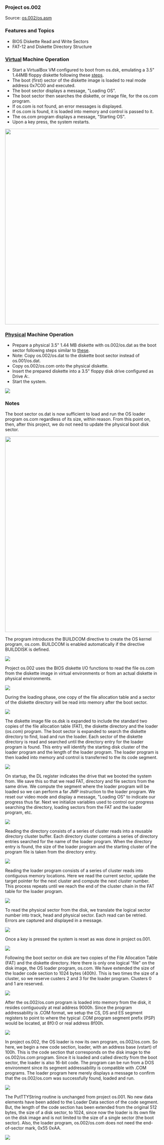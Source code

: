 ### Project os.002
Source: [os.002/os.asm](../os.002/os.asm)

### Features and Topics
- BIOS Diskette Read and Write Sectors
- FAT-12 and Diskette Directory Structure

### [Virtual](VIRTUAL.md) Machine Operation
- Start a VirtualBox VM configured to boot from os.dsk, emulating a 3.5" 1.44MB floppy diskette following these [steps](VIRTUAL.md).
- The boot (first) sector of the diskette image is loaded to real mode address 0x7C00 and executed.
- The boot sector displays a message, "Loading OS".
- The boot sector then searches the diskette, or image file, for the <span>os.com</span> program.
- If <span>os.com</span> is not found, an error messages is displayed.
- If <span>os.com</span> is found, it is loaded into memory and control is passed to it.
- The <span>os.com</span> program displays a message, "Starting OS".
- Upon a key press, the system restarts.

<img src="../images/os002_VirtualBox_001.PNG" width="640"/>

### [Physical](PHYSICAL.md) Machine Operation
- Prepare a physical 3.5" 1.44 MB diskette with os.002/os.dat as the boot sector following steps similar to [these](PHYSICAL.md).
- Note: Copy os.002/os.dat to the diskette boot sector instead of os.001/os.dat.
- Copy os.002/os.com onto the physical diskette.
- Insert the prepared diskette into a 3.5" floppy disk drive configured as Drive A:.
- Start the system.

<img src="../images/os002_Boot_001.jpg"/>

### Notes

The boot sector <span>os.dat</span> is now sufficient to load and run the OS loader program <span>os.com</span> regardless of its size, within reason. From this point on, then, after this project, we do not need to update the physical boot disk sector.

<img src="../images/os002_bootsector_001.PNG" width="640"/>

The program introduces the BUILDCOM directive to create the OS kernel program, <span>os.com</span>. BUILDCOM is enabled automatically if the directive BUILDDISK is defined.

<img src="../images/os002_listing_001.PNG"/>

Project os.002 uses the BIOS diskette I/O functions to read the file <span>os.com</span> from the diskette image in virtual environments or from an actual diskette in physical environments.

<img src="../images/os002_listing_165.PNG"/>

During the loading phase, one copy of the file allocation table and a sector of the diskette directory will be read into memory after the boot sector.

<img src="../images/os002_listing_186.PNG"/>

The diskette image file os.dsk is expanded to include the standard two copies of the file allocation table (FAT), the diskette directory and the loader (<span>os.com</span>) program. The boot sector is expanded to search the diskette directory to find, load and run the loader. Each sector of the diskette directory is read and searched until the directory entry for the loader program is found. This entry will identify the starting disk cluster of the loader program and the length of the loader program. The loader program is then loaded into memory and control is transferred to the its code segment. 

<img src="../images/os002_listing_243.PNG"/>

On startup, the DL register indicates the drive that we booted the system from. We save this so that we read FAT, directory and file sectors from the same drive. We compute the segment where the loader program will be loaded so we can perform a far JMP instruction to the loader program. We reset our video mode and display a message, "Loading OS" to indicate our progress thus far. Next we initialize variables used to control our progress searching the directory, loading sectors from the FAT and the loader program, etc.

<img src="../images/os002_listing_291.PNG"/>

Reading the directory consists of a series of cluster reads into a reusable directory cluster buffer. Each directory cluster contains a series of directory entries searched for the name of the loader program. When the directory entry is found, the size of the loader program and the starting cluster of the program file is taken from the directory entry.

<img src="../images/os002_listing_346.PNG"/>

Reading the loader program consists of a series of cluster reads into contiguous memory locations. Here we read the current sector, update the target pointer for the next cluster and compute the next cluster number. This process repeats until we reach the end of the cluster chain in the FAT table for the loader program.

<img src="../images/os002_listing_399.PNG"/>

To read the physical sector from the disk, we translate the logical sector number into track, head and physical sector. Each read can be retried. Errors are captured and displayed in a message.

<img src="../images/os002_listing_448.PNG"/>

Once a key is pressed the system is reset as was done in project os.001.

<img src="../images/os002_listing_501.PNG"/>

Following the boot sector on disk are two copies of the File Allocation Table (FAT) and the diskette directory. Here there is only one logical "file" on the disk image, the OS loader program, <span>os.com</span>. We have extended the size of the loader code section to 1024 bytes (400h). This is two times the size of a cluster, so we reserve custers 2 and 3 for the loader program. Clusters 0 and 1 are reserved.

<img src="../images/os002_listing_555.PNG"/>

After the os.002/os.com program is loaded into memory from the disk, it resides contiguously at real address 9000h. Since the program addressability is .COM format, we setup the CS, DS and ES segment registers to point to where the typical .COM program segment prefix (PSP) would be located, at 8f0:0 or real address 8f00h. 

<img src="../images/os002_listing_609.PNG"/>

In project os.002, the OS loader is now its own program, os.002/os.com. So here, we begin a new code section, loader, with an address base (vstart) of 100h. This is the code section that corresponds on the disk image to the os.002/os.com program. Since it is loaded and called directly from the boot sector, the loader is also 16-bit code. The program can be run from a DOS environment since its segment addressability is compatible with .COM programs. The loader program here merely displays a message to confirm that the os.002/os.com was successfully found, loaded and run.

<img src="../images/os002_listing_641.PNG"/>

The PutTTYString routine is unchanged from project os.001. No new data elements have been added to the Loader Data section of the code segment. But, the length of the code section has been extended from the original 512 bytes, the size of a disk sector, to 1024, since now the loader is its own file on the disk image and is not limited to the size of a single sector (the boot sector). Also, the loader program, os.002/os.com does not need the end-of-sector mark, 0x55 0xAA.

<img src="../images/os002_listing_691.PNG"/>
